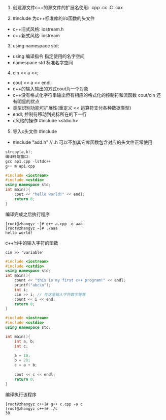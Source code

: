 1) 创建源文件c++的源文件的扩展名使用: .cpp .cc .C .cxx

2) #include <iostream>为c++标准库的i/o函数的头文件
* c++旧式风格: iostream.h
* c++新式风格: iostream

3) using namespace std;
* using 编译指令 指定使用的名字空间
* namespace std 标准名字空间

4) cin << a <<;
* cout << a << endl;
* c++的输入输出的方式cout为一个对象
* c++没有格式化字符串输出但有相应的格式化的控制符和流函数 cout/cin 还有明显的优点
* 类型识别功能可扩展性(重定义 << 运算符支付各种数据类型)
* endl; 控制符移动到光标所在的下一行
* c风格的操作 #include <stdio.h>

5) 导入c头文件 #include <cstdio>
* #include "add.h" // .h 可以不加其它库函数包含对应的头文件正常使用
```c++ 
strcpy(a,b);
编译终端窗口:
gcc ap1.cpp -lstdc++
g++ m ap1.cpp
```

```c++
#include <iostream>
#include <cstdio>
using namespace std;
int main(){
    cout << "hello world!" << endl;
    return 0;	
}
```

编译完成之后执行程序
```shell
[root@zhangyz ~]# g++ a.cpp -o aaa
[root@zhangyz ~]# ./aaa
hello world!
```

c++当中的输入字符的函数 
```
cin >> 'variable'
```

```c++
#include <iostream>
#include <cstdio>
using namespace std;
int main(){
    count << "this is my first c++ program!" << endl;
    printf("abc\n");
    int i;
    cin >> i; // 在这里输入字符数字等等
    count << i << end;
    return 0;
}
```

```c++
#include <iostream>
#include <cstdio>
using namespace std;

int main(){
    int a, b;
    int c;
    
    a = 10;
    b = 20;
    c = a + b;
    
    cout << c << endl;
    return 0;
}
```

编译执行该程序
```shell
[root@zhangyz c++]# g++ c.cpp -o c
[root@zhangyz c++]# ./c
30
```
